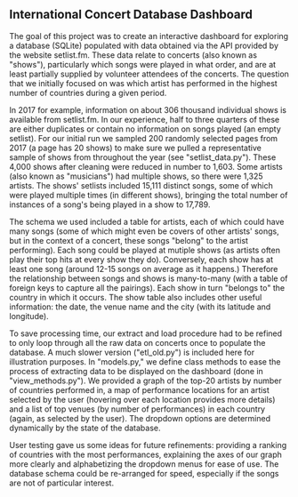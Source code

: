 ## International Concert Database Dashboard

The goal of this project was to create an interactive dashboard for exploring a database (SQLite) populated with data obtained via the API provided by the website setlist.fm.  These data relate to concerts (also known as "shows"), particularly which songs were played in what order, and are at least partially supplied by volunteer attendees of the concerts.  The question that we initially focused on was which artist has performed in the highest number of countries during a given period.

In 2017 for example, information on about 306 thousand individual shows is available from setlist.fm.  In our experience, half to three quarters of these are either duplicates or contain no information on songs played (an empty setlist).  For our initial run we sampled 200 randomly selected pages from 2017 (a page has 20 shows) to make sure we pulled a representative sample of shows from throughout the year (see "setlist_data.py").  These 4,000 shows after cleaning were reduced in number to 1,603.  Some artists (also known as "musicians") had multiple shows, so there were 1,325 artists.  The shows' setlists included 15,111 distinct songs, some of which were played multiple times (in different shows), bringing the total number of instances of a song's being played in a show to 17,789.

The schema we used included a table for artists, each of which could have many songs (some of which might even be covers of other artists' songs, but in the context of a concert, these songs "belong" to the artist performing).  Each song could be played at mutiple shows (as artists often play their top hits at every show they do).  Conversely, each show has at least one song (around 12-15 songs on average as it happens.)  Therefore the relationship between songs and shows is many-to-many (with a table of foreign keys to capture all the pairings).  Each show in turn "belongs to" the country in which it occurs.  The show table also includes other useful information: the date, the venue name and the city (with its latitude and longitude).

To save processing time, our extract and load procedure had to be refined to only loop through all the raw data on concerts once to populate the database.  A much slower version ("etl_old.py") is included here for illustration purposes.  In "models.py," we define class methods to ease the process of extracting data to be displayed on the dashboard (done in "view_methods.py").  We provided a graph of the top-20 artists by number of countries performed in, a map of performance locations for an artist selected by the user (hovering over each location provides more details) and a list of top venues (by number of performances) in each country (again, as selected by the user).  The dropdown options are determined dynamically by the state of the database.

User testing gave us some ideas for future refinements: providing a ranking of countries with the most performances, explaining the axes of our graph more clearly and alphabetizing the dropdown menus for ease of use.  The database schema could be re-arranged for speed, especially if the songs are not of particular interest.
